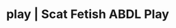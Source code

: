 ---
categories:
- POV Erotica
- Self-Pleasure
- AI Erotica
- Vintage Boudoir
- Nerdy Seduction
image: /assets/images/1747714217149.jpg
layout: post
schema:
  description: Premium adult content featuring Scat Fetish, ABDL Play. High-quality
    artwork with sensual themes.
  keywords:
  - Virtual Sex
  - Alt Romance
  - ABDL Play
  - Scat Fetish
  - Sensual Cosplay
  - Digital Dominance
  - Fantasy Kink
  name: 1747714217149 | Scat Fetish ABDL Play
  type: VisualArtwork
seo:
  description: Featured content with sensual Scat Fetish, ABDL Play. HD images available.
  keywords: Scat Fetish, ABDL Play
  og_image: /assets/images/1747714217149.jpg
  schema_type: VisualArtwork
tags:
- '#play'
- Scat Fetish
- ABDL Play
title: play | Scat Fetish ABDL Play
---